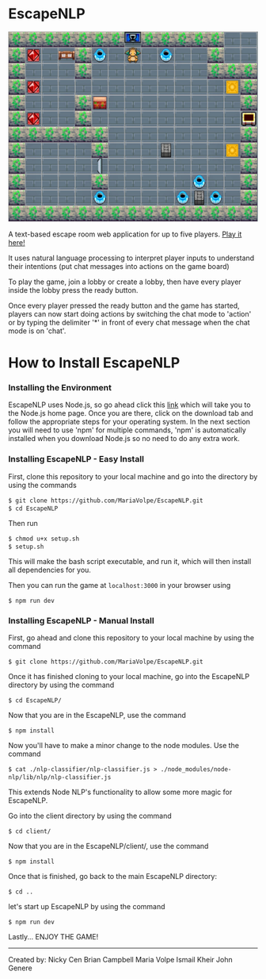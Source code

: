 # EscapeNLP

![Game Board](https://github.com/MariaVolpe/EscapeNLP/blob/development/client/src/images/game_board.jpeg "EscapeNLP")

A text-based escape room web application for up to five players.
[Play it here!](https://escapenlp.herokuapp.com/)

It uses natural language processing to interpret player inputs to understand their intentions (put chat messages into actions on the game board)

To play the game, join a lobby or create a lobby, then have every player inside the lobby press the ready button.

Once every player pressed the ready button and the game has started, players can now start doing actions by switching the chat mode to 'action' or by typing the delimiter '*' in front of every chat message when the chat mode is on 'chat'.

# How to Install EscapeNLP
### Installing the Environment
EscapeNLP uses Node.js, so go ahead click this [link](https://nodejs.org/en/) which will take you to the Node.js home page. Once you are there, click on the download tab and follow the appropriate steps for your operating system. In the next section you will need to use 'npm' for multiple commands, 'npm' is automatically installed when you download Node.js so no need to do any extra work.

### Installing EscapeNLP - Easy Install
First, clone this repository to your local machine and go into the directory by using the commands 
```
$ git clone https://github.com/MariaVolpe/EscapeNLP.git
$ cd EscapeNLP
```

Then run
```
$ chmod u+x setup.sh
$ setup.sh
```
This will make the bash script executable, and run it, which will then install all dependencies for you.

Then you can run the game at `localhost:3000` in your browser using
```
$ npm run dev
```

### Installing EscapeNLP - Manual Install
First, go ahead and clone this repository to your local machine by using the command 
```
$ git clone https://github.com/MariaVolpe/EscapeNLP.git
```

Once it has finished cloning to your local machine, go into the EscapeNLP directory by using the command
```
$ cd EscapeNLP/
```

Now that you are in the EscapeNLP, use the command 
```
$ npm install
```

Now you'll have to make a minor change to the node modules. Use the command
```
$ cat ./nlp-classifier/nlp-classifier.js > ./node_modules/node-nlp/lib/nlp/nlp-classifier.js
```
This extends Node NLP's functionality to allow some more magic for EscapeNLP.

Go into the client directory by using the command
```
$ cd client/
```

Now that you are in the EscapeNLP/client/, use the command 
```
$ npm install
```

Once that is finished, go back to the main EscapeNLP directory:
```
$ cd ..
```

let's start up EscapeNLP by using the command 
```
$ npm run dev
```

Lastly... ENJOY THE GAME!


---------
Created by:
Nicky Cen
Brian Campbell
Maria Volpe
Ismail Kheir
John Genere
